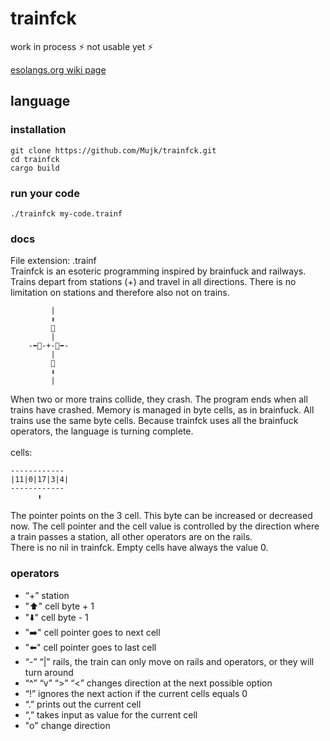 # trainfck
work in process ⚡ not usable yet ⚡  

[esolangs.org wiki page](https://esolangs.org/wiki/Trainfck)

## language
### installation
```
git clone https://github.com/Mujk/trainfck.git
cd trainfck
cargo build 
```
### run your code
```
./trainfck my-code.trainf
```
### docs
File extension: .trainf \
Trainfck is an esoteric programming inspired by brainfuck and railways. Trains depart from stations (+) and travel in all directions. There is no limitation on stations and therefore also not on trains.
```
         |  
         ⬆️  
         🚆  
         |  
    -⬅️🚆-+-🚆➡️-  
         |  
         🚆  
         ⬇️  
         |  

```
When two or more trains collide, they crash. The program ends when all trains have crashed. Memory is managed in byte cells, as in brainfuck. All trains use the same byte cells. Because trainfck uses all the brainfuck operators, the language is turning complete. \
\
cells:
``` 
------------
|11|0|17|3|4|
------------
      ⬆️
```
The pointer points on the 3 cell. This byte can be increased or decreased now. The cell pointer and the cell value is controlled by the direction where a train passes a station, all other operators are on the rails. \
There is no nil in trainfck. Empty cells have always the value 0.

### operators
- “+” station
- "⬆️" cell byte + 1
- "⬇️" cell byte - 1
- "➡️" cell pointer goes to next cell
- "⬅️" cell pointer goes to last cell
- “-” “|” rails, the train can only move on rails and operators, or they will turn around
- “^” “v” “>” “<” changes direction at the next possible option
- “!” ignores the next action if the current cells equals 0 
- “.” prints out the current cell
- “,” takes input as value for the current cell
- "o" change direction